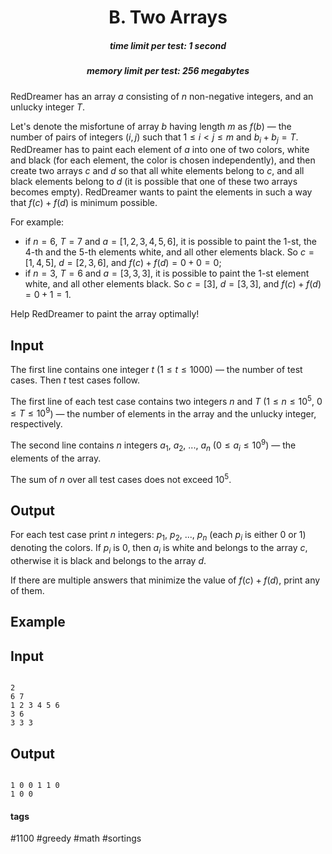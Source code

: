 <h1 style='text-align: center;'> B. Two Arrays</h1>

<h5 style='text-align: center;'>time limit per test: 1 second</h5>
<h5 style='text-align: center;'>memory limit per test: 256 megabytes</h5>

RedDreamer has an array $a$ consisting of $n$ non-negative integers, and an unlucky integer $T$.

Let's denote the misfortune of array $b$ having length $m$ as $f(b)$ — the number of pairs of integers $(i, j)$ such that $1 \le i < j \le m$ and $b_i + b_j = T$. RedDreamer has to paint each element of $a$ into one of two colors, white and black (for each element, the color is chosen independently), and then create two arrays $c$ and $d$ so that all white elements belong to $c$, and all black elements belong to $d$ (it is possible that one of these two arrays becomes empty). RedDreamer wants to paint the elements in such a way that $f(c) + f(d)$ is minimum possible.

For example:

* if $n = 6$, $T = 7$ and $a = [1, 2, 3, 4, 5, 6]$, it is possible to paint the $1$-st, the $4$-th and the $5$-th elements white, and all other elements black. So $c = [1, 4, 5]$, $d = [2, 3, 6]$, and $f(c) + f(d) = 0 + 0 = 0$;
* if $n = 3$, $T = 6$ and $a = [3, 3, 3]$, it is possible to paint the $1$-st element white, and all other elements black. So $c = [3]$, $d = [3, 3]$, and $f(c) + f(d) = 0 + 1 = 1$.

Help RedDreamer to paint the array optimally!

## Input

The first line contains one integer $t$ ($1 \le t \le 1000$) — the number of test cases. Then $t$ test cases follow.

The first line of each test case contains two integers $n$ and $T$ ($1 \le n \le 10^5$, $0 \le T \le 10^9$) — the number of elements in the array and the unlucky integer, respectively. 

The second line contains $n$ integers $a_1$, $a_2$, ..., $a_n$ ($0 \le a_i \le 10^9$) — the elements of the array. 

The sum of $n$ over all test cases does not exceed $10^5$.

## Output

For each test case print $n$ integers: $p_1$, $p_2$, ..., $p_n$ (each $p_i$ is either $0$ or $1$) denoting the colors. If $p_i$ is $0$, then $a_i$ is white and belongs to the array $c$, otherwise it is black and belongs to the array $d$.

If there are multiple answers that minimize the value of $f(c) + f(d)$, print any of them.

## Example

## Input


```

2
6 7
1 2 3 4 5 6
3 6
3 3 3

```
## Output


```

1 0 0 1 1 0 
1 0 0
```


#### tags 

#1100 #greedy #math #sortings 